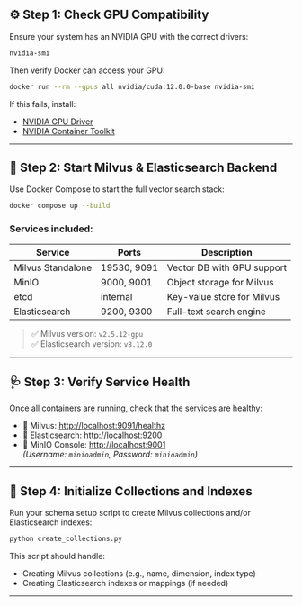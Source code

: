 ## ⚙️ Step 1: Check GPU Compatibility

Ensure your system has an NVIDIA GPU with the correct drivers:

```bash
nvidia-smi
```

Then verify Docker can access your GPU:

```bash
docker run --rm --gpus all nvidia/cuda:12.0.0-base nvidia-smi
```

If this fails, install:

- [NVIDIA GPU Driver](https://www.nvidia.com/Download/index.aspx)
- [NVIDIA Container Toolkit](https://docs.nvidia.com/datacenter/cloud-native/container-toolkit/install-guide.html)

---

## 🐳 Step 2: Start Milvus & Elasticsearch Backend

Use Docker Compose to start the full vector search stack:

```bash
docker compose up --build
```

### Services included:

| Service           | Ports       | Description                |
| ----------------- | ----------- | -------------------------- |
| Milvus Standalone | 19530, 9091 | Vector DB with GPU support |
| MinIO             | 9000, 9001  | Object storage for Milvus  |
| etcd              | internal    | Key-value store for Milvus |
| Elasticsearch     | 9200, 9300  | Full-text search engine    |

> ✅ Milvus version: `v2.5.12-gpu`  
> ✅ Elasticsearch version: `v8.12.0`

---

## 🩺 Step 3: Verify Service Health

Once all containers are running, check that the services are healthy:

- 🔗 Milvus: [http://localhost:9091/healthz](http://localhost:9091/healthz)
- 🔗 Elasticsearch: [http://localhost:9200](http://localhost:9200)
- 🔗 MinIO Console: [http://localhost:9001](http://localhost:9001)  
  *(Username: `minioadmin`, Password: `minioadmin`)*

---

## 🧱 Step 4: Initialize Collections and Indexes

Run your schema setup script to create Milvus collections and/or Elasticsearch indexes:

```bash
python create_collections.py
```

This script should handle:

- Creating Milvus collections (e.g., name, dimension, index type)
- Creating Elasticsearch indexes or mappings (if needed)

---
